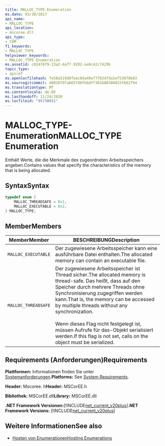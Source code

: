 ```yaml
---
title: MALLOC_TYPE-Enumeration
ms.date: 03/30/2017
api_name:
- MALLOC_TYPE
api_location:
- mscoree.dll
api_type:
- COM
f1_keywords:
- MALLOC_TYPE
helpviewer_keywords:
- MALLOC_TYPE Enumeration
ms.assetid: c02476f9-23a2-4af7-9282-aa9c42c7429b
topic_type:
- apiref
ms.openlocfilehash: fe58a519d0feac0da49e7778247da1ef538f8b83
ms.sourcegitcommit: d8020797a6657d0fbbdff362b80300815f682f94
ms.translationtype: MT
ms.contentlocale: de-DE
ms.lasthandoff: 11/24/2020
ms.locfileid: "95730031"
---
```

# <a name="malloc_type-enumeration"></a><span data-ttu-id="f5e4f-102">MALLOC_TYPE-Enumeration</span><span class="sxs-lookup"><span data-stu-id="f5e4f-102">MALLOC_TYPE Enumeration</span></span>

<span data-ttu-id="f5e4f-103">Enthält Werte, die die Merkmale des zugeordneten Arbeitsspeichers angeben.</span><span class="sxs-lookup"><span data-stu-id="f5e4f-103">Contains values that specify the characteristics of the memory that is being allocated.</span></span>  
  
## <a name="syntax"></a><span data-ttu-id="f5e4f-104">Syntax</span><span class="sxs-lookup"><span data-stu-id="f5e4f-104">Syntax</span></span>  
  
```cpp  
typedef enum {  
    MALLOC_THREADSAFE = 0x1,  
    MALLOC_EXECUTABLE = 0x2,  
} MALLOC_TYPE;  
```  
  
## <a name="members"></a><span data-ttu-id="f5e4f-105">Member</span><span class="sxs-lookup"><span data-stu-id="f5e4f-105">Members</span></span>  
  
|<span data-ttu-id="f5e4f-106">Member</span><span class="sxs-lookup"><span data-stu-id="f5e4f-106">Member</span></span>|<span data-ttu-id="f5e4f-107">BESCHREIBUNG</span><span class="sxs-lookup"><span data-stu-id="f5e4f-107">Description</span></span>|  
|------------|-----------------|  
|`MALLOC_EXECUTABLE`|<span data-ttu-id="f5e4f-108">Der zugewiesene Arbeitsspeicher kann eine ausführbare Datei enthalten.</span><span class="sxs-lookup"><span data-stu-id="f5e4f-108">The allocated memory can contain an executable file.</span></span>|  
|`MALLOC_THREADSAFE`|<span data-ttu-id="f5e4f-109">Der zugewiesene Arbeitsspeicher ist Thread sicher.</span><span class="sxs-lookup"><span data-stu-id="f5e4f-109">The allocated memory is thread-safe.</span></span> <span data-ttu-id="f5e4f-110">Das heißt, dass auf den Speicher durch mehrere Threads ohne Synchronisierung zugegriffen werden kann.</span><span class="sxs-lookup"><span data-stu-id="f5e4f-110">That is, the memory can be accessed by multiple threads without any synchronization.</span></span><br /><br /> <span data-ttu-id="f5e4f-111">Wenn dieses Flag nicht festgelegt ist, müssen Aufrufe für das-Objekt serialisiert werden.</span><span class="sxs-lookup"><span data-stu-id="f5e4f-111">If this flag is not set, calls on the object must be serialized.</span></span>|  
  
## <a name="requirements"></a><span data-ttu-id="f5e4f-112">Requirements (Anforderungen)</span><span class="sxs-lookup"><span data-stu-id="f5e4f-112">Requirements</span></span>  

 <span data-ttu-id="f5e4f-113">**Plattformen:** Informationen finden Sie unter [Systemanforderungen](../../get-started/system-requirements.md).</span><span class="sxs-lookup"><span data-stu-id="f5e4f-113">**Platforms:** See [System Requirements](../../get-started/system-requirements.md).</span></span>  
  
 <span data-ttu-id="f5e4f-114">**Header:** Mscoree. h</span><span class="sxs-lookup"><span data-stu-id="f5e4f-114">**Header:** MSCorEE.h</span></span>  
  
 <span data-ttu-id="f5e4f-115">**Bibliothek:** MSCorEE.dll</span><span class="sxs-lookup"><span data-stu-id="f5e4f-115">**Library:** MSCorEE.dll</span></span>  
  
 <span data-ttu-id="f5e4f-116">**.NET Framework Versionen:**[!INCLUDE[net_current_v20plus](../../../../includes/net-current-v20plus-md.md)]</span><span class="sxs-lookup"><span data-stu-id="f5e4f-116">**.NET Framework Versions:** [!INCLUDE[net_current_v20plus](../../../../includes/net-current-v20plus-md.md)]</span></span>  
  
## <a name="see-also"></a><span data-ttu-id="f5e4f-117">Weitere Informationen</span><span class="sxs-lookup"><span data-stu-id="f5e4f-117">See also</span></span>

- [<span data-ttu-id="f5e4f-118">Hosten von Enumerationen</span><span class="sxs-lookup"><span data-stu-id="f5e4f-118">Hosting Enumerations</span></span>](hosting-enumerations.md)
